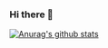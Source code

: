 ### Hi there 👋

 [![Anurag's github stats](https://github-readme-stats.vercel.app/api?username=paulkim1997)](https://github.com/anuraghazra/github-readme-stats&theme=radical)
 
<!--
**paulkim1997/paulkim1997** is a ✨ _special_ ✨ repository because its `README.md` (this file) appears on your GitHub profile.

Here are some ideas to get you started:

- 🔭 I’m currently working on ...
- 🌱 I’m currently learning ...
- 👯 I’m looking to collaborate on ...
- 🤔 I’m looking for help with ...
- 💬 Ask me about ...
- 📫 How to reach me: ...
- 😄 Pronouns: ...
- ⚡ Fun fact: ...
-->
